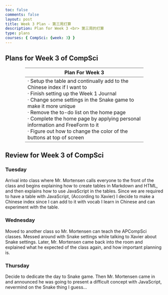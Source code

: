 ```yaml
---
toc: false
comments: false
layout: post
title: Week 3 Plan - 第三周打算
description: Plan for Week 3 <br> 第三周的打算
type: plans
courses: { CompSci: {week: 3} }
---
```

<style>
    table {
        border-collapse: collapse;
    }
    th, td {
        border: 1px solid #6e6e6e;
    }
    /* Remove the bottom border of the table rows */
    tr, td, th {
        border-left: none;
        border-right: none;
    }
table.center {
  margin-left: auto; 
  margin-right: auto;
}
</style>
## Plans for Week 3 of CompSci
<table class="center" style="width:75%">
    <tr>
        <th style="text-align:center">Plan For Week 3</th>
    </tr>
    <tr style="height:200px">
        <td><span>&#183;</span> Setup the table and continually add to the Chinese index if I want to
        <br><span>&#183;</span> Finish setting up the Week 1 Journal
        <br><span>&#183;</span> Change some settings in the Snake game to make it more unique
        <br><span>&#183;</span> Remove the to-do list on the home page
        <br><span>&#183;</span> Complete the home page by applying personal information and FreeForm to it
        <br><span>&#183;</span> Figure out how to change the color of the buttons at top of screen
        </td>
    </tr>
</table> 

## Review for Week 3 of CompSci

### Tuesday
Arrival into class where Mr. Mortensen calls everyone to the front of the class and begins explaining how to create tables in Markdown and HTML, and then explains how to use JavaScript in the tables. Since we are required to have a table with JavaScript, (According to Xavier) I decide to make a Chinese index since I can add to it with vocab I learn in Chinese and can experiment with the table.

### Wednesday
Moved to another class so Mr. Mortensen can teach the APCompSci classes. Messed around with Snake settings while talking to Xavier about Snake settings. Later, Mr. Mortensen came back into the room and explained what he expected of the class again, and how important planning is.

### Thursday
Decide to dedicate the day to Snake game. Then Mr. Mortensen came in and announced he was going to present a difficult concept with JavaScript, nevermind on the Snake thing I guess...
